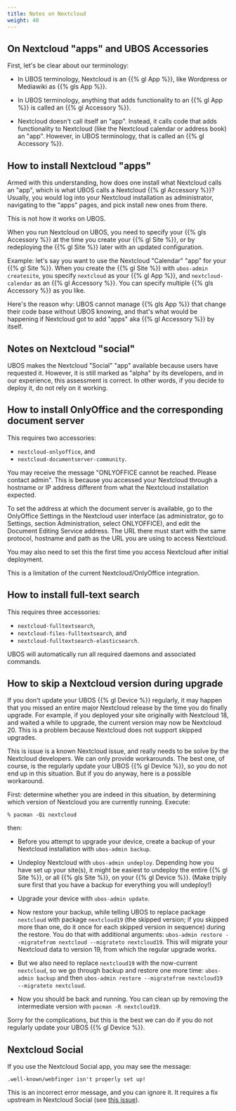 ```yaml
---
title: Notes on Nextcloud
weight: 40
---
```


## On Nextcloud "apps" and UBOS Accessories

First, let's be clear about our terminology:

* In UBOS terminology, Nextcloud is an {{% gl App %}}, like Wordpress or Mediawiki
  as {{% gls App %}}.

* In UBOS terminology, anything that adds functionality to an {{% gl App %}} is called
  an {{% gl Accessory %}}.

* Nextcloud doesn't call itself an "app". Instead, it calls code that adds functionality
  to Nextcloud (like the Nextcloud calendar or address book) an "app". However, in
  UBOS terminology, that is called an {{% gl Accessory %}}.

## How to install Nextcloud "apps"

Armed with this understanding, how does one install what Nextcloud calls an "app", which
is what UBOS calls a Nextcloud {{% gl Accessory %}}? Usually, you would log into your Nextcloud
installation as administrator, navigating to the "apps" pages, and pick install new ones
from there.

This is not how it works on UBOS.

When you run Nextcloud on UBOS, you need to specify your {{% gls Accessory %}} at the time
you create your {{% gl Site %}}, or by redeploying the {{% gl Site %}} later with an updated
configuration.

Example: let's say you want to use the Nextcloud "Calendar" "app" for your {{% gl Site %}}.
When you create the {{% gl Site %}} with ``ubos-admin createsite``, you specify ``nextcloud``
as your {{% gl App %}}, and ``nextcloud-calendar`` as an {{% gl Accessory %}}. You can specify
multiple {{% gls Accessory %}} as you like.

Here's the reason why: UBOS cannot manage {{% gls App %}} that change their code base without
UBOS knowing, and that's what would be happening if Nextcloud got to add "apps" aka
{{% gl Accessory %}} by itself.

## Notes on Nextcloud "social"

UBOS makes the Nextcloud "Social" "app" available because users have requested it.
However, it is still marked as "alpha" by its developers, and in our experience, this
assessment is correct. In other words, if you decide to deploy it, do not rely on it working.

## How to install OnlyOffice and the corresponding document server

This requires two accessories:

* ``nextcloud-onlyoffice``, and
* ``nextcloud-documentserver-community``.

You may receive the message "ONLYOFFICE cannot be reached. Please contact admin". This is
because you accessed your Nextcloud through a hostname or IP address different from what
the Nextcloud installation expected.

To set the address at which the document server is available, go to the OnlyOffice
Settings in the Nextcloud user interface (as administrator, go to Settings, section Administration,
select ONLYOFFICE), and edit the Document Editing Service address. The URL there must start
with the same protocol, hostname and path as the URL you are using to access Nextcloud.

You may also need to set this the first time you access Nextcloud after initial deployment.

This is a limitation of the current Nextcloud/OnlyOffice integration.

## How to install full-text search

This requires three accessories:

* ``nextcloud-fulltextsearch``,
* ``nextcloud-files-fulltextsearch``, and
* ``nextcloud-fulltextsearch-elasticsearch``.

UBOS will automatically run all required daemons and associated commands.

## How to skip a Nextcloud version during upgrade

If you don't update your UBOS {{% gl Device %}} regularly, it may happen that you missed an
entire major Nextcloud release by the time you do finally upgrade. For example, if you deployed
your site originally with Nextcloud 18, and waited a while to upgrade, the current
version may now be Nextcloud 20. This is a problem because Nextcloud does not support
skipped upgrades.

This is issue is a known Nextcloud issue, and really needs to be solve by the Nextcloud
developers. We can only provide workarounds. The best one, of course, is the regularly update
your UBOS {{% gl Device %}}, so you do not end up in this situation. But if you do anyway,
here is a possible workaround.

First: determine whether you are indeed in this situation, by determining which version
of Nextcloud you are currently running. Execute:

```
% pacman -Qi nextcloud
```

then:

* Before you attempt to upgrade your device, create a backup of your Nextcloud installation
  with ``ubos-admin backup``.

* Undeploy Nextcloud with ``ubos-admin undeploy``. Depending how you have set up your site(s),
  it might be easiest to undeploy the entire {{% gl Site %}}, or all {{% gls Site %}},
  on your {{% gl Device %}}.
  (Make triply sure first that you have a backup for everything you will undeploy!)

* Upgrade your device with ``ubos-admin update``.

* Now restore your backup, while telling UBOS to replace package ``nextcloud`` with
  package ``nextcloud19`` (the skipped version; if you skipped more than one, do it once for
  each skipped version in sequence) during the restore. You do that with
  additional arguments: ``ubos-admin restore --migratefrom nextcloud --migrateto nextcloud19``.
  This will migrate your Nextcloud data to version 19, from which the regular upgrade
  works.

* But we also need to replace ``nextcloud19`` with the now-current ``nextcloud``, so
  we go through backup and restore one more time: ``ubos-admin backup`` and then
  ``ubos-admin restore --migratefrom nextcloud19 --migrateto nextcloud``.

* Now you should be back and running. You can clean up by removing the intermediate
  version with ``pacman -R nextcloud19``.

Sorry for the complications, but this is the best we can do if you do not regularly update
your UBOS {{% gl Device %}}.

## Nextcloud Social

If you use the Nextcloud Social app, you may see the message:

```
.well-known/webfinger isn't properly set up!
```

This is an incorrect error message, and you can ignore it. It requires a fix
upstream in Nextcloud Social (see [this issue](https://github.com/nextcloud/social/issues/816)).
